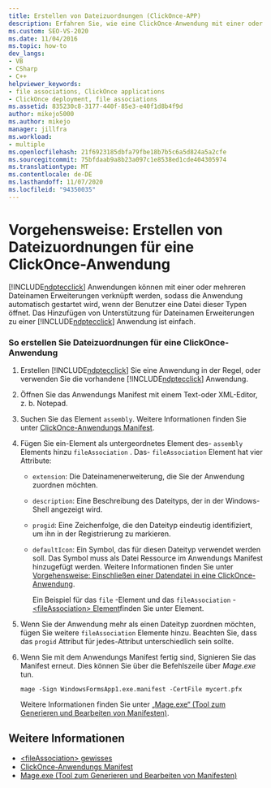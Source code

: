 ```yaml
---
title: Erstellen von Dateizuordnungen (ClickOnce-APP)
description: Erfahren Sie, wie eine ClickOnce-Anwendung mit einer oder mehreren Dateinamen Erweiterungen verknüpft wird, damit die Anwendung gestartet wird, wenn der Benutzer eine solche Datei öffnet.
ms.custom: SEO-VS-2020
ms.date: 11/04/2016
ms.topic: how-to
dev_langs:
- VB
- CSharp
- C++
helpviewer_keywords:
- file associations, ClickOnce applications
- ClickOnce deployment, file associations
ms.assetid: 835230c8-3177-440f-85e3-e40f1d8b4f9d
author: mikejo5000
ms.author: mikejo
manager: jillfra
ms.workload:
- multiple
ms.openlocfilehash: 21f6923185dbfa79fbe18b7b5c6a5d824a5a2cfe
ms.sourcegitcommit: 75bfdaab9a8b23a097c1e8538ed1cde404305974
ms.translationtype: MT
ms.contentlocale: de-DE
ms.lasthandoff: 11/07/2020
ms.locfileid: "94350035"
---
```

# <a name="how-to-create-file-associations-for-a-clickonce-application"></a>Vorgehensweise: Erstellen von Dateizuordnungen für eine ClickOnce-Anwendung
[!INCLUDE[ndptecclick](../deployment/includes/ndptecclick_md.md)] Anwendungen können mit einer oder mehreren Dateinamen Erweiterungen verknüpft werden, sodass die Anwendung automatisch gestartet wird, wenn der Benutzer eine Datei dieser Typen öffnet. Das Hinzufügen von Unterstützung für Dateinamen Erweiterungen zu einer [!INCLUDE[ndptecclick](../deployment/includes/ndptecclick_md.md)] Anwendung ist einfach.

### <a name="to-create-file-associations-for-a-clickonce-application"></a>So erstellen Sie Dateizuordnungen für eine ClickOnce-Anwendung

1. Erstellen [!INCLUDE[ndptecclick](../deployment/includes/ndptecclick_md.md)] Sie eine Anwendung in der Regel, oder verwenden Sie die vorhandene [!INCLUDE[ndptecclick](../deployment/includes/ndptecclick_md.md)] Anwendung.

2. Öffnen Sie das Anwendungs Manifest mit einem Text-oder XML-Editor, z. b. Notepad.

3. Suchen Sie das Element `assembly`. Weitere Informationen finden Sie unter [ClickOnce-Anwendungs Manifest](../deployment/clickonce-application-manifest.md).

4. Fügen Sie ein-Element als untergeordnetes Element des- `assembly` Elements hinzu `fileAssociation` . Das- `fileAssociation` Element hat vier Attribute:

   - `extension`: Die Dateinamenerweiterung, die Sie der Anwendung zuordnen möchten.

   - `description`: Eine Beschreibung des Dateityps, der in der Windows-Shell angezeigt wird.

   - `progid`: Eine Zeichenfolge, die den Dateityp eindeutig identifiziert, um ihn in der Registrierung zu markieren.

   - `defaultIcon`: Ein Symbol, das für diesen Dateityp verwendet werden soll. Das Symbol muss als Datei Ressource im Anwendungs Manifest hinzugefügt werden. Weitere Informationen finden Sie unter [Vorgehensweise: Einschließen einer Datendatei in eine ClickOnce-Anwendung](../deployment/how-to-include-a-data-file-in-a-clickonce-application.md).

     Ein Beispiel für das `file` -Element und das `fileAssociation` - [ \<fileAssociation> Element](../deployment/fileassociation-element-clickonce-application.md)finden Sie unter Element.

5. Wenn Sie der Anwendung mehr als einen Dateityp zuordnen möchten, fügen Sie weitere `fileAssociation` Elemente hinzu. Beachten Sie, dass das `progid` Attribut für jedes-Attribut unterschiedlich sein sollte.

6. Wenn Sie mit dem Anwendungs Manifest fertig sind, Signieren Sie das Manifest erneut. Dies können Sie über die Befehlszeile über *Mage.exe* tun.

    `mage -Sign WindowsFormsApp1.exe.manifest -CertFile mycert.pfx`

    Weitere Informationen finden Sie unter [„Mage.exe“ (Tool zum Generieren und Bearbeiten von Manifesten)](/dotnet/framework/tools/mage-exe-manifest-generation-and-editing-tool).

## <a name="see-also"></a>Weitere Informationen
- [\<fileAssociation> gewisses](../deployment/fileassociation-element-clickonce-application.md)
- [ClickOnce-Anwendungs Manifest](../deployment/clickonce-application-manifest.md)
- [Mage.exe (Tool zum Generieren und Bearbeiten von Manifesten)](/dotnet/framework/tools/mage-exe-manifest-generation-and-editing-tool)